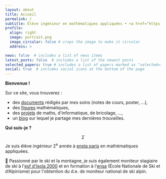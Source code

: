 ```yaml
---
layout: about
title: Accueil
permalink: /
subtitle: Élève ingénieur en mathématiques appliquées • <a href="https://www.ensta-paris.fr/"><span class="capitales">ensta</span> <span class="capitales">p</span>aris</a>
profile:
  align: right
  image: portrait.png
  image_circular: false # crops the image to make it circular
  address: >

news: false  # includes a list of news items
latest_posts: false  # includes a list of the newest posts
selected_papers: true # includes a list of papers marked as "selected={true}"
social: true  # includes social icons at the bottom of the page
---
```

**Bienvenue !**

Sur ce site, vous trouverez :
- des [documents](/publications/) rédigés par mes soins (notes de cours, poster, ...),
- des [figures](/figures/) mathématiques,
- des [projets](/projects/) de maths, d'informatique, de bricolage, ...,
- un [blog](/blog/) sur lequel je partage mes dernières trouvailles.

**Qui suis-je ?**

$$\Sigma$$ Je suis élève ingénieur 2<sup>e</sup> année à [<span class="capitales">ensta</span> <span class="capitales">p</span>aris](https://www.ensta-paris.fr/) en mathématiques appliquées.

:ski: Passionné par le ski et la montagne, je suis également moniteur stagiaire de ski à l'[<span class="capitales">esf</span> d'Isola 2000](https://www.esf-isola2000.com/) et en formation à l'<span class="capitales">[ensa](https://www.ensa.sports.gouv.fr/)</span> (École Nationale de Ski et d’Alpinisme) pour l'obtention du <span class="capitales">d.e.</span> de moniteur national de ski alpin.